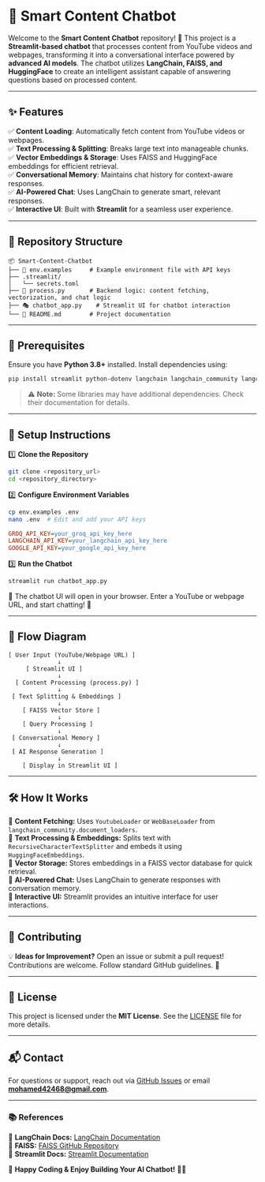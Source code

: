 # 🧠 Smart Content Chatbot

Welcome to the **Smart Content Chatbot** repository! 🚀 This project is a **Streamlit-based chatbot** that processes content from YouTube videos and webpages, transforming it into a conversational interface powered by **advanced AI models**. The chatbot utilizes **LangChain, FAISS, and HuggingFace** to create an intelligent assistant capable of answering questions based on processed content.

---

## ✨ Features

✅ **Content Loading**: Automatically fetch content from YouTube videos or webpages.  
✅ **Text Processing & Splitting**: Breaks large text into manageable chunks.  
✅ **Vector Embeddings & Storage**: Uses FAISS and HuggingFace embeddings for efficient retrieval.  
✅ **Conversational Memory**: Maintains chat history for context-aware responses.  
✅ **AI-Powered Chat**: Uses LangChain to generate smart, relevant responses.  
✅ **Interactive UI**: Built with **Streamlit** for a seamless user experience.

---

## 📂 Repository Structure

```
📦 Smart-Content-Chatbot
├── 📄 env.examples     # Example environment file with API keys
├── .streamlit/
│   └── secrets.toml
├── 📝 process.py       # Backend logic: content fetching, vectorization, and chat logic
├── 🎭 chatbot_app.py    # Streamlit UI for chatbot interaction
└── 📜 README.md        # Project documentation
```

---

## 🔧 Prerequisites

Ensure you have **Python 3.8+** installed. Install dependencies using:

```bash
pip install streamlit python-dotenv langchain langchain_community langchain_huggingface langchain_groq
```

> ⚠️ **Note:** Some libraries may have additional dependencies. Check their documentation for details.

---

## 🚀 Setup Instructions

1️⃣ **Clone the Repository**

```bash
git clone <repository_url>
cd <repository_directory>
```

2️⃣ **Configure Environment Variables**

```bash
cp env.examples .env
nano .env  # Edit and add your API keys
```

```ini
GROQ_API_KEY=your_groq_api_key_here
LANGCHAIN_API_KEY=your_langchain_api_key_here
GOOGLE_API_KEY=your_google_api_key_here
```

3️⃣ **Run the Chatbot**

```bash
streamlit run chatbot_app.py
```

🌟 The chatbot UI will open in your browser. Enter a YouTube or webpage URL, and start chatting! 💬

---

## 🔁 Flow Diagram

```plaintext
[ User Input (YouTube/Webpage URL) ]
              ↓
     [ Streamlit UI ]
              ↓
  [ Content Processing (process.py) ]
              ↓
 [ Text Splitting & Embeddings ]
              ↓
    [ FAISS Vector Store ]
              ↓
    [ Query Processing ]
              ↓
 [ Conversational Memory ]
              ↓
 [ AI Response Generation ]
              ↓
    [ Display in Streamlit UI ]
```

---

## 🛠 How It Works

🔹 **Content Fetching:** Uses `YoutubeLoader` or `WebBaseLoader` from `langchain_community.document_loaders`.  
🔹 **Text Processing & Embeddings:** Splits text with `RecursiveCharacterTextSplitter` and embeds it using `HuggingFaceEmbeddings`.  
🔹 **Vector Storage:** Stores embeddings in a FAISS vector database for quick retrieval.  
🔹 **AI-Powered Chat:** Uses LangChain to generate responses with conversation memory.  
🔹 **Interactive UI:** Streamlit provides an intuitive interface for user interactions.  

---

## 🤝 Contributing

💡 **Ideas for Improvement?** Open an issue or submit a pull request! Contributions are welcome. Follow standard GitHub guidelines. 🙌

---

## 📜 License

This project is licensed under the **MIT License**. See the [LICENSE](LICENSE) file for more details.

---

## 📬 Contact

For questions or support, reach out via [GitHub Issues](https://github.com/your_username/your_repo/issues) or email **mohamed42468@gmail.com**.

---

### 📚 References

📌 **LangChain Docs:** [LangChain Documentation](https://docs.langchain.com)  
📌 **FAISS:** [FAISS GitHub Repository](https://github.com/facebookresearch/faiss)  
📌 **Streamlit Docs:** [Streamlit Documentation](https://docs.streamlit.io)  

🚀 **Happy Coding & Enjoy Building Your AI Chatbot!** 🤖🎉

